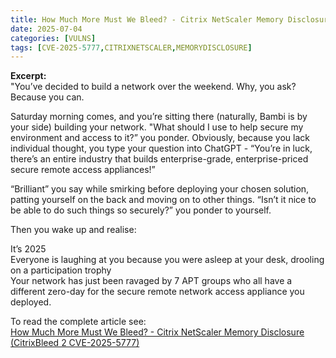 ```yaml
---
title: How Much More Must We Bleed? - Citrix NetScaler Memory Disclosure (CitrixBleed 2 CVE-2025-5777)
date: 2025-07-04
categories: [VULNS]
tags: [CVE-2025-5777,CITRIXNETSCALER,MEMORYDISCLOSURE]
---
```


**Excerpt:**  
"You’ve decided to build a network over the weekend. Why, you ask? Because you can.  
  
Saturday morning comes, and you’re sitting there (naturally, Bambi is by your side) building your network. "What should I use to help secure my environment and access to it?” you ponder. Obviously, because you lack individual thought, you type your question into ChatGPT - “You’re in luck, there’s an entire industry that builds enterprise-grade, enterprise-priced secure remote access appliances!”  
  
“Brilliant” you say while smirking before deploying your chosen solution, patting yourself on the back and moving on to other things. “Isn’t it nice to be able to do such things so securely?” you ponder to yourself.  
  
Then you wake up and realise:  
  
It’s 2025  
Everyone is laughing at you because you were asleep at your desk, drooling on a participation trophy  
Your network has just been ravaged by 7 APT groups who all have a different zero-day for the secure remote network access appliance you deployed.
  
To read the complete article see:  
[How Much More Must We Bleed? - Citrix NetScaler Memory Disclosure (CitrixBleed 2 CVE-2025-5777)](https://labs.watchtowr.com/how-much-more-must-we-bleed-citrix-netscaler-memory-disclosure-citrixbleed-2-cve-2025-5777/)  
